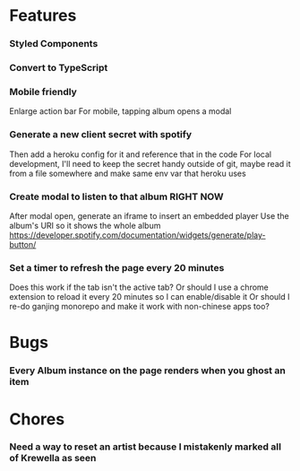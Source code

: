 # Features

### Styled Components

### Convert to TypeScript

### Mobile friendly
Enlarge action bar 
For mobile, tapping album opens a modal 

### Generate a new client secret with spotify
Then add a heroku config for it and reference that in the code
For local development, I'll need to keep the secret handy outside of git, maybe read it from a file somewhere and make same env var that heroku uses

### Create modal to listen to that album RIGHT NOW
After modal open, generate an iframe to insert an embedded player
Use the album's URI so it shows the whole album
https://developer.spotify.com/documentation/widgets/generate/play-button/

### Set a timer to refresh the page every 20 minutes
Does this work if the tab isn't the active tab?
Or should I use a chrome extension to reload it every 20 minutes so I can enable/disable it
Or should I re-do ganjing monorepo and make it work with non-chinese apps too?

# Bugs

### Every Album instance on the page renders when you ghost an item

# Chores

### Need a way to reset an artist because I mistakenly marked all of Krewella as seen
